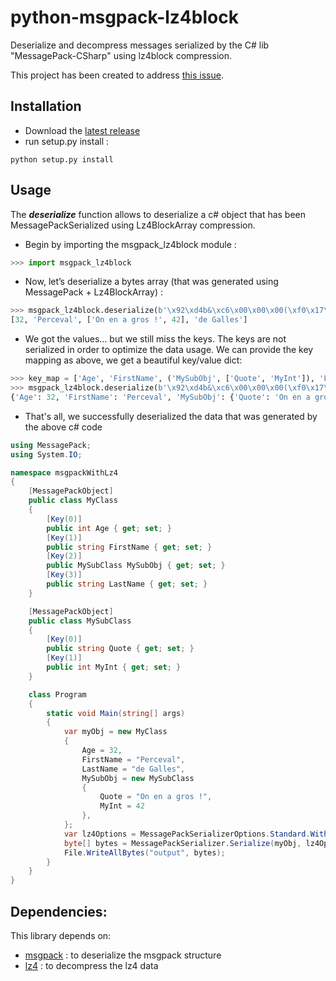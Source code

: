 # python-msgpack-lz4block

Deserialize and decompress messages serialized by the C# lib "MessagePack-CSharp" using lz4block compression.

This project has been created to address [this issue](https://github.com/neuecc/MessagePack-CSharp/issues/1278).

## Installation

- Download the [latest release](https://github.com/AlsidOfficial/python-msgpack-lz4block/releases/latest)
- run setup.py install :

```
python setup.py install
```

## Usage

The ***deserialize*** function allows to deserialize a c# object that has been MessagePackSerialized using
Lz4BlockArray compression.

- Begin by importing the msgpack_lz4block module :
```python
>>> import msgpack_lz4block
```

- Now, let’s deserialize a bytes array (that was generated using MessagePack + Lz4BlockArray) :

```python
>>> msgpack_lz4block.deserialize(b'\x92\xd4b&\xc6\x00\x00\x00(\xf0\x17\x94 \xa8Perceval\x92\xaeOn en a gros !*\xa9de Galles')
[32, 'Perceval', ['On en a gros !', 42], 'de Galles']
```

- We got the values... but we still miss the keys. The keys are not serialized in order to optimize the data usage. We can provide the key mapping as above, we get a beautiful key/value dict:

```python
>>> key_map = ['Age', 'FirstName', ('MySubObj', ['Quote', 'MyInt']), 'LastName']
>>> msgpack_lz4block.deserialize(b'\x92\xd4b&\xc6\x00\x00\x00(\xf0\x17\x94 \xa8Perceval\x92\xaeOn en a gros !*\xa9de Galles', key_map=key_map)
{'Age': 32, 'FirstName': 'Perceval', 'MySubObj': {'Quote': 'On en a gros !', 'MyInt': 42}, 'LastName': 'de Galles'}
```

- That's all, we successfully deserialized the data that was generated by the above c# code

```c#
using MessagePack;
using System.IO;

namespace msgpackWithLz4
{
    [MessagePackObject]
    public class MyClass
    {
        [Key(0)]
        public int Age { get; set; }
        [Key(1)]
        public string FirstName { get; set; }
        [Key(2)]
        public MySubClass MySubObj { get; set; }
        [Key(3)]
        public string LastName { get; set; }
    }

    [MessagePackObject]
    public class MySubClass
    {
        [Key(0)]
        public string Quote { get; set; }
        [Key(1)]
        public int MyInt { get; set; }
    }

    class Program
    {
        static void Main(string[] args)
        {
            var myObj = new MyClass
            {
                Age = 32,
                FirstName = "Perceval",
                LastName = "de Galles",
                MySubObj = new MySubClass
                {
                    Quote = "On en a gros !",
                    MyInt = 42
                },
            };
            var lz4Options = MessagePackSerializerOptions.Standard.WithCompression(MessagePackCompression.Lz4BlockArray);
            byte[] bytes = MessagePackSerializer.Serialize(myObj, lz4Options);
            File.WriteAllBytes("output", bytes);
        }
    }
}
```

## Dependencies:

This library depends on:

- [msgpack](https://github.com/msgpack/msgpack-python) : to deserialize the msgpack structure
- [lz4](https://github.com/python-lz4/python-lz4) : to decompress the lz4 data
